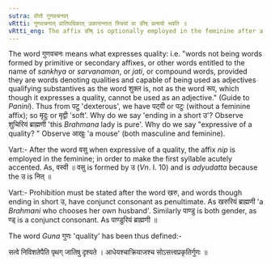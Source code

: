 ```yaml
---
sutra: वोतो गुणवचनात्
vRtti: गुणवचनात् प्रातिपदिकात् उकारान्तात् स्त्रियां वा ङीष् प्रत्ययो भवति ॥
vRtti_eng: The affix ङीष् is optionally employed in the feminine after a word ending in short उ, and being expressive of a quality.
---
```

The word गुणवचनः means what expresses quality: i.e. "words not being words formed by primitive or secondary affixes, or other words entitled to the name of _sankhya_ or _sarvanaman_, or _jati_, or compound words, provided they are words denoting qualities and capable of being used as adjectives qualifying substantives as the word शुक्ल is, not as the word रूप, which though it expresses a quality, cannot be used as an adjective." (Guide to _Panini_). Thus from पटु 'dexterous', we have पट्वी or पटुः (without a feminine affix); so मृदुः or मृद्वी 'soft'. Why do we say 'ending in a short उ'? Observe शुचिरियं ब्राह्मणी 'this _Brahmana_ lady is pure'. Why do we say "expressive of a quality? " Observe आखुः 'a mouse' (both masculine and feminine).

Vart:- After the word वसु when expressive of a quality, the affix _nip_ is employed in the feminine; in order to make the first syllable acutely accented. As, वस्वी ॥ वसु is formed by उ (_Vn_. I. 10) and is _adyudatta_ because the उ is नित् ॥

Vart:- Prohibition must be stated after the word खरु, and words though ending in short उ, have conjunct consonant as penultimate. As खरुरियं ब्राह्मणी 'a _Brahmani_ who chooses her own husband'. Similarly पाण्डु is both gender, as ण्ड् is a conjunct consonant. As पाण्डुरियं ब्राह्मणी ॥

The word _Guna_ गुणः 'quality' has been thus defined:-

सत्वे निविशतेपैति पृथग् जातिषु दृश्यते ।
आधेयश्चाक्रियाजश्च सोऽसत्त्वप्रकृतिर्गुणः ॥
